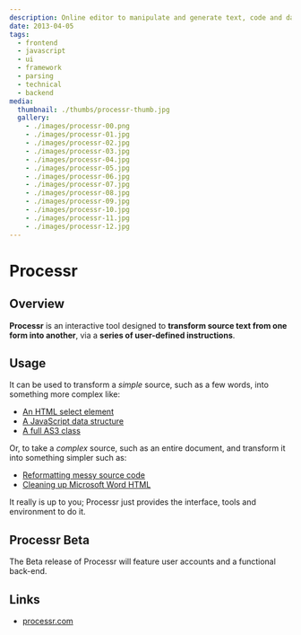 ```yaml
---
description: Online editor to manipulate and generate text, code and data
date: 2013-04-05
tags:
  - frontend
  - javascript
  - ui
  - framework
  - parsing
  - technical
  - backend
media:
  thumbnail: ./thumbs/processr-thumb.jpg
  gallery:
    - ./images/processr-00.png
    - ./images/processr-01.jpg
    - ./images/processr-02.jpg
    - ./images/processr-03.jpg
    - ./images/processr-04.jpg
    - ./images/processr-05.jpg
    - ./images/processr-06.jpg
    - ./images/processr-07.jpg
    - ./images/processr-08.jpg
    - ./images/processr-09.jpg
    - ./images/processr-10.jpg
    - ./images/processr-11.jpg
    - ./images/processr-12.jpg
---
```


# Processr

## Overview

**Processr** is an interactive tool designed to **transform source text from one form into another**, via a **series of user-defined instructions**.

## Usage

It can be used to transform a _simple_ source, such as a few words, into something more complex like:

- [An HTML select element](http://processr.com/#/use?path=Languages/HTML/HTML%20select%20element%20from%20words)
- [A JavaScript data structure](http://processr.com/#/use?path=Languages/JavaScript/Data/Words%20to%202D%20Array)
- [A full AS3 class](http://processr.com/#/use?path=Languages/AS3/Create%20AS3%20class)

Or, to take a _complex_ source, such as an entire document, and transform it into something simpler such as:

- [Reformatting messy source code](http://processr.com/#/use?path=Languages/HTML/Utility/Re-indent%20spaced%20code%20with%20tabs)
- [Cleaning up Microsoft Word HTML](http://processr.com/#/use?path=Languages/HTML/Utility/Clean%20up%20MS%20Word%20formatting)

It really is up to you; Processr just provides the interface, tools and environment to do it.

## Processr Beta

The Beta release of Processr will feature user accounts and a functional back-end.

## Links

- [processr.com](http://processr.com/)
